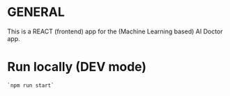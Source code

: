 
# GENERAL

This is a REACT (frontend) app for the (Machine Learning based) AI Doctor app.

# Run locally (DEV mode)

    `npm run start`


